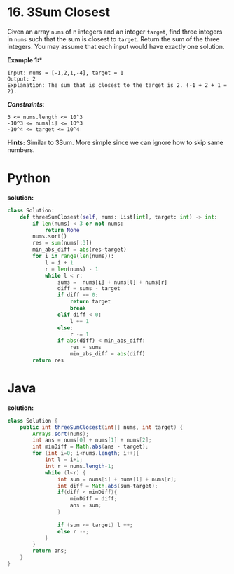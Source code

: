 # 16. 3Sum Closest

Given an array `nums` of n integers and an integer `target`, find three integers in `nums` such that the sum is closest to `target`. Return the sum of the three integers. You may assume that each input would have exactly one solution.

**Example 1:***
```
Input: nums = [-1,2,1,-4], target = 1
Output: 2
Explanation: The sum that is closest to the target is 2. (-1 + 2 + 1 = 2).
``` 

***Constraints:***
```
3 <= nums.length <= 10^3
-10^3 <= nums[i] <= 10^3
-10^4 <= target <= 10^4
```

**Hints:**
Similar to 3Sum. More simple since we can ignore how to skip same numbers.

# Python

**solution:**
```py
class Solution:
    def threeSumClosest(self, nums: List[int], target: int) -> int:
        if len(nums) < 3 or not nums:
            return None
        nums.sort()
        res = sum(nums[:3])
        min_abs_diff = abs(res-target)
        for i in range(len(nums)):
            l = i + 1
            r = len(nums) - 1
            while l < r:
                sums =  nums[i] + nums[l] + nums[r]
                diff = sums - target
                if diff == 0:
                    return target
                    break
                elif diff < 0:
                    l += 1
                else:
                    r -= 1
                if abs(diff) < min_abs_diff:
                    res = sums
                    min_abs_diff = abs(diff)
        return res
```

# Java

**solution:**
```java
class Solution {
    public int threeSumClosest(int[] nums, int target) {
        Arrays.sort(nums);
        int ans = nums[0] + nums[1] + nums[2];
        int minDiff = Math.abs(ans - target);
        for (int i=0; i<nums.length; i++){
            int l = i+1;
            int r = nums.length-1;
            while (l<r) {
                int sum = nums[i] + nums[l] + nums[r];
                int diff = Math.abs(sum-target);
                if(diff < minDiff){
                    minDiff = diff;
                    ans = sum;
                }
                
                if (sum <= target) l ++;
                else r --;
            }
        }
        return ans;
    }
}
```
